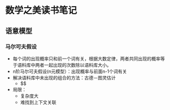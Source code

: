 # 数学之美读书笔记  
  
## 语意模型  
  
### 马尔可夫假设
- 每个词的出现概率只和前一个词有关，根据大数定律，两者共同出现的概率等于语料库中两者一起出现的次数除以语料库大小。  
-  n阶马尔可夫假设(n元模型）：出现概率与前面n-1个词有关  
- 解决语料库中未出现的组合的方法：古德－图灵估计  
    - $$
- 局限：  
    - 复杂度大  
    - 难找到上下文关联  
  
